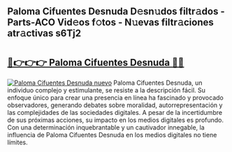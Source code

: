 ## Paloma Cifuentes Desnuda D𝚎sn𝚞dos filtr𝚊dos - Parts-ACO Vid𝚎os f𝚘tos - N𝚞evas filtr𝚊ciones atr𝚊ctivas s6Tj2

# <h2><a href="http://mb7jqe.tromn.icu/?c=Paloma+Cifuentes+Desnuda">🔗👉👉👉 Paloma Cifuentes Desnuda 🔗🔗</a></h2>

[![Paloma Cifuentes Desnuda nuevo](https://i.imgur.com/pEAQMta.gif)](http://mb7jqe.tromn.icu/?c=Paloma+Cifuentes+Desnuda)
Paloma Cifuentes Desnuda, un individuo complejo y estimulante, se resiste a la descripción fácil. Su enfoque único para crear una presencia en línea ha fascinado y provocado observadores, generando debates sobre moralidad, autorrepresentación y las complejidades de las sociedades digitales. A pesar de la incertidumbre de sus próximas acciones, su impacto en los medios digitales es profundo. Con una determinación inquebrantable y un cautivador innegable, la influencia de Paloma Cifuentes Desnuda en los medios digitales no tiene límites.
